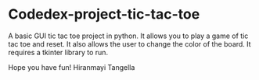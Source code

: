 # Codedex-project-tic-tac-toe
A basic GUI tic tac toe project in python. It allows you to play a game of tic tac toe and reset. It also allows the user to change the color of the board. 
It requires a tkinter library to run.

Hope you have fun!
Hiranmayi Tangella
